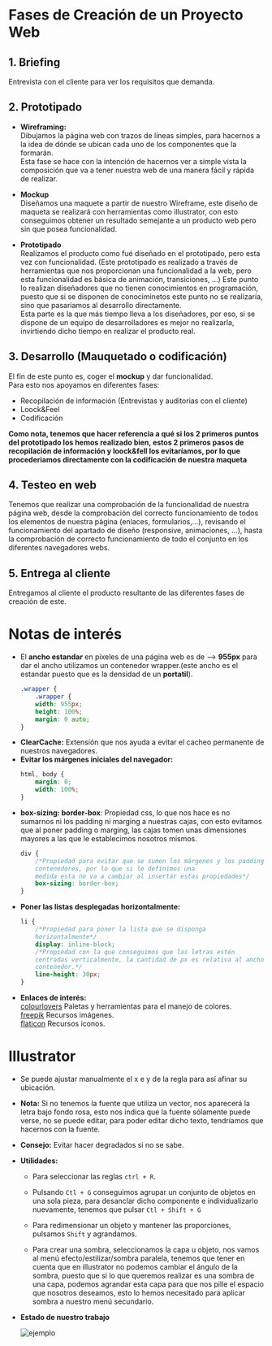# Fases de Creación de un Proyecto Web

## **1. Briefing**

Entrevista con el cliente para ver los requisitos que demanda.

## **2. Prototipado**

+ **Wireframing:**<br/>Dibujamos la página web con trazos de líneas simples, para hacernos a la idea de dónde se ubican cada uno de los componentes que la formarán.<br/>Esta fase se hace con la intención de hacernos ver a simple vista la composición que va a tener nuestra web de una manera fácil y rápida de realizar.

+ **Mockup** <br/>Diseñamos una maquete a partir de nuestro Wireframe, este diseño de maqueta se realizará con herramientas como illustrator, con esto conseguimos obtener un resultado semejante a un producto web pero sin que posea funcionalidad.

+ **Prototipado** <br/>Realizamos el producto como fué diseñado en el prototipado, pero esta vez con funcionalidad. (Este prototipado es realizado a través de herramientas que nos proporcionan una funcionalidad a la web, pero esta funcionalidad es básica de animación, transiciones, ...) Este punto lo realizan diseñadores que no tienen conocimientos en programación, puesto que si se disponen de conociminetos este punto no se realizaría, sino que pasaríamos al desarrollo directamente.<br/>Esta parte es la que más tiempo lleva a los diseñadores, por eso, si se dispone de un equipo de desarrolladores es mejor no realizarla, invirtiendo dicho tiempo en realizar el producto real.

## **3. Desarrollo (Mauquetado o codificación)**

El fin de este punto es, coger el **mockup** y dar funcionalidad.<br/> Para esto nos apoyamos en diferentes fases:<br/> 
+ Recopilación de información (Entrevistas y auditorias con el cliente)
+ Loock&Feel
+ Codificación

**Como nota, tenemos que hacer referencia a qué si los 2 primeros puntos del prototipado los hemos realizado bien, estos 2 primeros pasos de recopilación de información y loock&fell los evitaríamos, por lo que procederiamos directamente con la codificación de nuestra maqueta**

## **4. Testeo en web**

Tenemos que realizar una comprobación de la funcionalidad de nuestra página web, desde la comprobación del correcto funcionamiento de todos los elementos de nuestra página (enlaces, formularios,...), revisando el funcionamiento del apartado de diseño (responsive, animaciones, ...), hasta la comprobación de correcto funcionamiento de todo el conjunto en los diferentes navegadores webs.

## **5. Entrega al cliente**

Entregamos al cliente el producto resultante de las diferentes fases de creación de este.


# Notas de interés

* El **ancho estandar** en píxeles de una página web es de --> **955px** para dar el ancho utilizamos un contenedor wrapper.(este ancho es el estandar puesto que es la densidad de un **portatil**).
    ```css
    .wrapper {
        .wrapper {
        width: 955px;
        height: 100%;
        margin: 0 auto;
    }
    ```
* **ClearCache:** Extensión que nos ayuda a evitar el cacheo permanente de nuestros navegadores.
* **Evitar los márgenes iniciales del navegador:**
    ```css
    html, body {
        margin: 0;
        width: 100%;
    }
    ```
* **box-sizing: border-box**: Propiedad css, lo que nos hace es no sumarnos ni los padding ni marging a nuestras cajas, con esto evitamos que al poner padding o marging, las cajas tomen unas dimensiones mayores a las que le establecimos nosotros mismos.
    ```css
    div {
        /*Propiedad para evitar que se sumen los márgenes y los padding a nuestos
        contenedores, por lo que si le definimos una 
        medida esta no va a cambiar al insertar estas propiedades*/
        box-sizing: border-box; 
    }
    ```
* **Poner las listas desplegadas horizontalmente:**<br> 
    ```css
    li {
        /*Propiedad para poner la lista que se disponga
        horizontalmente*/
        display: inline-block;
        /*Propiedad con la que conseguimos que las letras estén
        centradas verticalmente, la cantidad de px es relativa al ancho de nuestro
        contenedor.*/
        line-height: 30px; 
    }
    ```
* **Enlaces de interés:**<br>
[colourlovers](http://www.colourlovers.com/) Paletas y herramientas para el manejo de colores.<br>
[freepik](https://www.freepik.com/) Recursos imágenes.<br>
[flaticon](https://www.flaticon.com/) Recursos iconos.


# Illustrator

- Se puede ajustar manualmente el x e y de la regla para así afinar su ubicación.

- **Nota:** Si no tenemos la fuente que utiliza un vector, nos aparecerá la letra bajo fondo rosa, esto nos indica que la fuente sólamente puede verse, no se puede editar, para poder editar dicho texto, tendríamos que hacernos con la fuente.

- **Consejo:** Evitar hacer degradados si no se sabe.

- **Utilidades:** 

    - Para seleccionar las reglas ```ctrl + R```.

    - Pulsando ```Ctl + G``` conseguimos agrupar un conjunto de objetos en una sola pieza, para desanclar dicho componente e individualizarlo nuevamente, tenemos que pulsar ```Ctl + Shift + G```

    - Para redimensionar un objeto y mantener las proporciones, pulsamos ```Shift``` y agrandamos.

    - Para crear una sombra, seleccionamos la capa u objeto, nos vamos al menú efecto/estilizar/sombra paralela, tenemos que tener en cuenta que en illustrator no podemos cambiar el ángulo de la sombra, puesto que si lo que queremos realizar es una sombra de una capa, podemos agrandar esta capa para que nos pille el espacio que nosotros deseamos, esto lo hemos necesitado para aplicar sombra a nuestro menú secundario.

- **Estado de nuestro trabajo**

    ![ejemplo](https://i.imgur.com/5feUm9H.png)

    